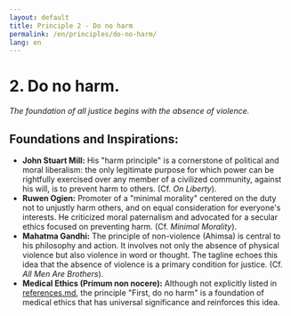 ```yaml
---
layout: default
title: Principle 2 - Do no harm
permalink: /en/principles/do-no-harm/
lang: en
---
```


# 2. Do no harm.
*The foundation of all justice begins with the absence of violence.*

## Foundations and Inspirations:

*   **John Stuart Mill:** His "harm principle" is a cornerstone of political and moral liberalism: the only legitimate purpose for which power can be rightfully exercised over any member of a civilized community, against his will, is to prevent harm to others. (Cf. *On Liberty*).
*   **Ruwen Ogien:** Promoter of a "minimal morality" centered on the duty not to unjustly harm others, and on equal consideration for everyone's interests. He criticized moral paternalism and advocated for a secular ethics focused on preventing harm. (Cf. *Minimal Morality*).
*   **Mahatma Gandhi:** The principle of non-violence (Ahimsa) is central to his philosophy and action. It involves not only the absence of physical violence but also violence in word or thought. The tagline echoes this idea that the absence of violence is a primary condition for justice. (Cf. *All Men Are Brothers*).
*   **Medical Ethics (Primum non nocere):** Although not explicitly listed in [references.md](references.md), the principle "First, do no harm" is a foundation of medical ethics that has universal significance and reinforces this idea. 